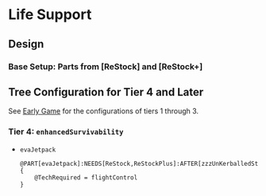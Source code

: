 # Life Support

## Design
### Base Setup: Parts from [ReStock] and [ReStock+]

## Tree Configuration for Tier 4 and Later

See [Early Game](./EarlyGame.cfg) for the configurations of tiers 1 through 3.

[`start`]: ./EarlyGame.md#start
[`engineering101`]: ./EarlyGame.md#engineering101
[`stability`]: ./EarlyGame.md#stability

### <a name="enhancedSurvivability"></a> Tier 4: `enhancedSurvivability`
[`enhancedSurvivability`]: #enhancedSurvivability
* `evaJetpack`
  ``` { .cfg #LifeSupport file=./Tree/LifeSupport.cfg }
  @PART[evaJetpack]:NEEDS[ReStock,ReStockPlus]:AFTER[zzzUnKerballedStart] {
      @TechRequired = flightControl
  }
  ```
